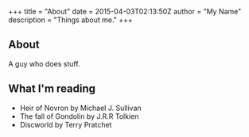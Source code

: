 +++
title = "About"
date = 2015-04-03T02:13:50Z
author = "My Name"
description = "Things about me."
+++

## About

A guy who does stuff.

## What I'm reading

- Heir of Novron by Michael J. Sullivan
- The fall of Gondolin by J.R.R Tolkien
- Discworld by Terry Pratchet

